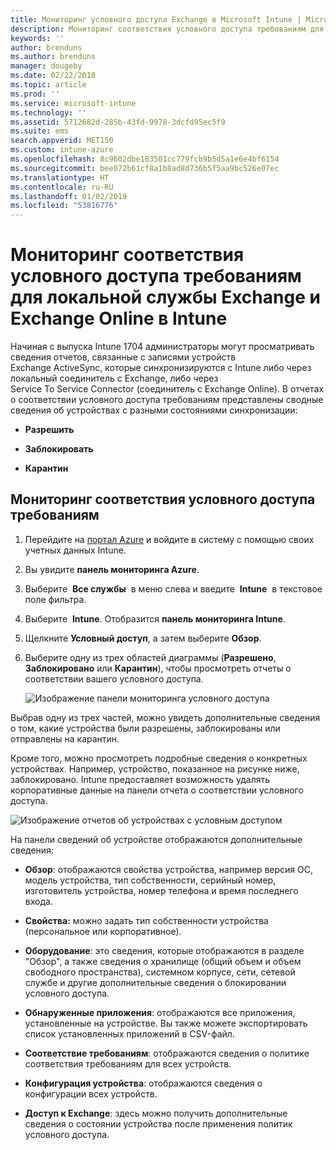 ```yaml
---
title: Мониторинг условного доступа Exchange в Microsoft Intune | Microsoft Intune
description: Мониторинг соответствия условного доступа требованиям для локальной службы Exchange и Exchange Online на портале Azure Intune.
keywords: ''
author: brenduns
ms.author: brenduns
manager: dougeby
ms.date: 02/22/2018
ms.topic: article
ms.prod: ''
ms.service: microsoft-intune
ms.technology: ''
ms.assetid: 5712682d-285b-43fd-9978-3dcfd95ec5f9
ms.suite: ems
search.appverid: MET150
ms.custom: intune-azure
ms.openlocfilehash: 8c9602dbe183501cc779fcb9b5d5a1e6e4bf6154
ms.sourcegitcommit: bee072b61cf8a1b8ad8d736b5f5aa9bc526e07ec
ms.translationtype: HT
ms.contentlocale: ru-RU
ms.lasthandoff: 01/02/2019
ms.locfileid: "53816776"
---
```

# <a name="monitor-conditional-access-compliance-for-on-premises-exchange-and-exchange-online-in-intune"></a>Мониторинг соответствия условного доступа требованиям для локальной службы Exchange и Exchange Online в Intune

Начиная с выпуска Intune 1704 администраторы могут просматривать сведения отчетов, связанные с записями устройств Exchange ActiveSync, которые синхронизируются с Intune либо через локальный соединитель с Exchange, либо через Service To Service Connector (соединитель с Exchange Online). В отчетах о соответствии условного доступа требованиям представлены сводные сведения об устройствах с разными состояниями синхронизации:

-   **Разрешить**

-   **Заблокировать**

-   **Карантин**

## <a name="to-monitor-conditional-access-compliance"></a>Мониторинг соответствия условного доступа требованиям

1.  Перейдите на [портал Azure](https://portal.azure.com/) и войдите в систему с помощью своих учетных данных Intune.

2.  Вы увидите **панель мониторинга Azure**.

3.  Выберите  **Все службы**  в меню слева и введите  **Intune**  в текстовое поле фильтра.

4.  Выберите  **Intune**. Отобразится **панель мониторинга Intune**.

5.  Щелкните **Условный доступ**, а затем выберите **Обзор**.

6.  Выберите одну из трех областей диаграммы (**Разрешено**, **Заблокировано** или **Карантин**), чтобы просмотреть отчеты о соответствии вашего условного доступа.

    ![Изображение панели мониторинга условного доступа](./media/CA-reporting-intune-1.png)

Выбрав одну из трех частей, можно увидеть дополнительные сведения о том, какие устройства были разрешены, заблокированы или отправлены на карантин.

Кроме того, можно просмотреть подробные сведения о конкретных устройствах. Например, устройство, показанное на рисунке ниже, заблокировано. Intune предоставляет возможность удалять корпоративные данные на панели отчета о соответствии условного доступа.

![Изображение отчетов об устройствах с условным доступом](./media/CA-reporting-intune-3.png)

На панели сведений об устройстве отображаются дополнительные сведения:

-   **Обзор**: отображаются свойства устройства, например версия ОС, модель устройства, тип собственности, серийный номер, изготовитель устройства, номер телефона и время последнего входа.

-   **Свойства:** можно задать тип собственности устройства (персональное или корпоративное).

-   **Оборудование**: это сведения, которые отображаются в разделе "Обзор", а также сведения о хранилище (общий объем и объем свободного пространства), системном корпусе, сети, сетевой службе и другие дополнительные сведения о блокировании условного доступа.

-   **Обнаруженные приложения**: отображаются все приложения, установленные на устройстве. Вы также можете экспортировать список установленных приложений в CSV-файл.

-   **Соответствие требованиям**: отображаются сведения о политике соответствия требованиям для всех устройств.

-   **Конфигурация устройства**: отображаются сведения о конфигурации всех устройств.

-   **Доступ к Exchange**: здесь можно получить дополнительные сведения о состоянии устройства после применения политик условного доступа.
